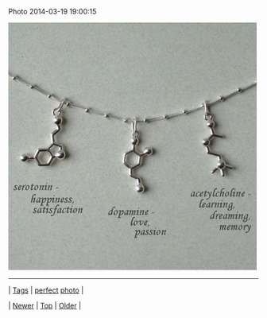 <!--
title: Photo 2014-03-19 19
date: 2020-06-28T15:27:00.269Z
tags: perfect, photo
-->


Photo 2014-03-19 19:00:15

![](80086077013-0.jpg)

<!--BOTTOM-POST-NAVIGATION-->
---

| [Tags](tags.md) | [perfect](tag-perfect.md) [photo](tag-photo.md) |

| [Newer](80085912168.md) | [Top](index.md) | [Older](80086214555.md) |